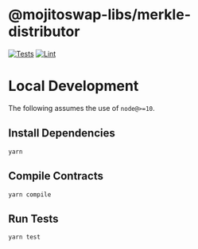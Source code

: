 # @mojitoswap-libs/merkle-distributor

[![Tests](https://github.com/MojitoFinance/merkle-distributor/workflows/Tests/badge.svg)](https://github.com/MojitoFinance/merkle-distributor/actions?query=workflow%3ATests)
[![Lint](https://github.com/MojitoFinance/merkle-distributor/workflows/Lint/badge.svg)](https://github.com/MojitoFinance/merkle-distributor/actions?query=workflow%3ALint)

# Local Development

The following assumes the use of `node@>=10`.

## Install Dependencies

`yarn`

## Compile Contracts

`yarn compile`

## Run Tests

`yarn test`
